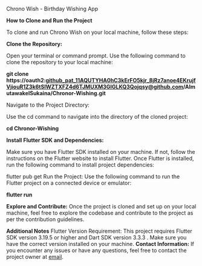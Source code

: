 
Chrono Wish - Birthday Wishing App
 
**How to Clone and Run the Project**

To clone and run Chrono Wish on your local machine, follow these steps:

**Clone the Repository:**

Open your terminal or command prompt.
Use the following command to clone the repository to your local machine:


**git clone https://oauth2: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@github.com/AlmutawakelSukaina/Chronor-Wishing.git**

 
Navigate to the Project Directory:

Use the cd command to navigate into the directory of the cloned project:
 
**cd Chronor-Wishing**

**Install Flutter SDK and Dependencies:**

Make sure you have Flutter SDK installed on your machine. If not, follow the instructions on the Flutter website to install Flutter.
Once Flutter is installed, run the following command to install project dependencies:
 
flutter pub get
Run the Project:
Use the following command to run the Flutter project on a connected device or emulator:
 
**flutter run**

**Explore and Contribute:**
Once the project is cloned and set up on your local machine, feel free to explore the codebase and contribute to the project as per the contribution guidelines.

**Additional Notes**
Flutter Version Requirement: This project requires Flutter SDK version 3.19.5  or higher and Dart SDK version 3.3.3 . 
Make sure you have the correct version installed on your machine.
**Contact Information:** If you encounter any issues or have any questions, feel free to contact the project owner at [email](sukaina2099@gmail.com).

